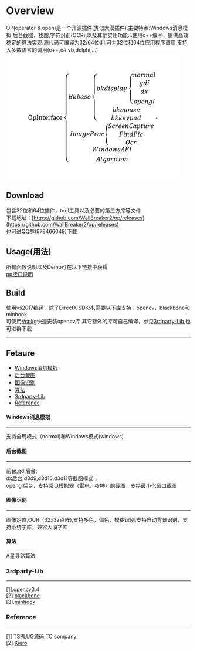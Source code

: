 Overview
===========
OP(operator & open)是一个开源插件(类似大漠插件).主要特点:Windows消息模拟,后台截图，找图,字符识别(OCR),以及其他实用功能...使用c++编写，提供高效稳定的算法实现.源代码可编译为32/64位dll.可为32位和64位应用程序调用,支持大多数语言的调用(c++,c#,vb,delphi,...)  
![struct](doc/struct.png "")  

## Download
包含32位和64位插件，tool工具以及必要的第三方库等文件  
下载地址：[https://github.com/WallBreaker2/op/releases](https://github.com/WallBreaker2/op/releases)  
也可进QQ群(979466049)下载

## Usage(用法)  
所有函数说明以及Demo可在以下链接中获得  
[op接口说明](https://github.com/WallBreaker2/op/blob/master/doc)  

## Build  
使用vs2017编译，除了DirectX SDK外,需要以下库支持：opencv，blackbone和minhook  
可使用[Vcpkg](https://github.com/Microsoft/vcpkg.git)快速安装opencv库
其它额外的库可自己编译，参见[3rdparty-Lib](#3rdparty-Lib),也可进群下载
***
## Fetaure
* [Windows消息模拟](#Windows消息模拟)
* [后台截图](#后台截图)
* [图像识别](#图像识别)
* [算法](#算法)
* [3rdparty-Lib](#3rdparty-Lib)
* [Reference](#Reference)




#### Windows消息模拟
---
支持全局模式（normal)和Windows模式(windows)

#### 后台截图
---
前台,gdi后台;  
dx后台;d3d9,d3d10,d3d11等截图模式；  
opengl后台，支持常见模拟器（雷电，夜神）的截图，支持最小化窗口截图  
#### 图像识别
---
图像定位,OCR（32x32点阵),支持多色，偏色，模糊识别,支持自动背景识别，支持系统字库，兼容大漠字库  
#### 算法  
A星寻路算法

### 3rdparty-Lib  
---
[1].[opencv3.4](https://opencv.org/)  
[2].[blackbone](https://github.com/DarthTon/Blackbone.git)  
[3].[minhook](https://github.com/TsudaKageyu/minhook.git)  

### Reference
---
[1] TSPLUG源码,TC company  
[2] [Kiero](https://github.com/Rebzzel/kiero.git)  

